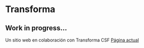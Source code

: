 # Transforma

## Work in progress...

Un sitio web en colaboración con Transforma CSF
[Página actual](https://ctrl-alt-tec.github.io/Transforma)

